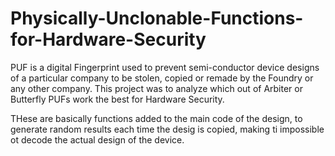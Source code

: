 # Physically-Unclonable-Functions-for-Hardware-Security
PUF is a digital Fingerprint used to prevent semi-conductor device designs of a particular company to be stolen, copied or remade by the Foundry or any other company. This project was to analyze which out of Arbiter or Butterfly PUFs work the best for Hardware Security.

THese are basically functions added to the main code of the design, to generate random results each time the desig is copied, making ti impossible ot decode the actual design of the device.

